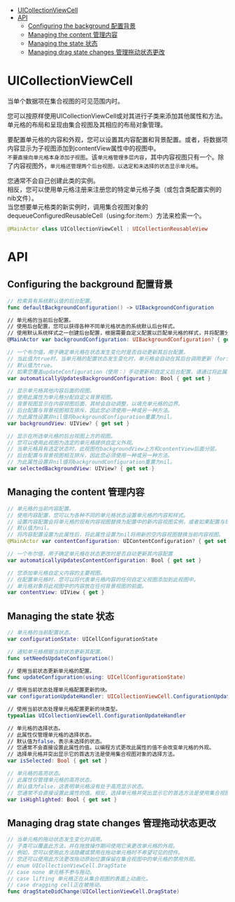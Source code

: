 <!-- TOC -->

- [UICollectionViewCell](#uicollectionviewcell)
- [API](#api)
    - [Configuring the background 配置背景](#configuring-the-background-配置背景)
    - [Managing the content 管理内容](#managing-the-content-管理内容)
    - [Managing the state 状态](#managing-the-state-状态)
    - [Managing drag state changes 管理拖动状态更改](#managing-drag-state-changes-管理拖动状态更改)

<!-- /TOC -->

# UICollectionViewCell

当单个数据项在集合视图的可见范围内时。

您可以按原样使用UICollectionViewCell或对其进行子类来添加其他属性和方法。  
单元格的布局和呈现由集合视图及其相应的布局对象管理。

要配置单元格的内容和外观，您可以设置其内容配置和背景配置。或者，将数据项内容显示为子视图添加到contentView属性中的视图中。  
`不要直接向单元格本身添加子视图`。该`单元格管理多层内容`，其中内容视图只有一个。除了内容视图外，`单元格还管理两个后台视图，以选定和未选择的状态显示单元格`。

您通常不会自己创建此类的实例。  
相反，您可以使用单元格注册来注册您的特定单元格子类（或包含类配置实例的nib文件）。  
当您想要单元格类的新实例时，调用集合视图对象的dequeueConfiguredReusableCell（using:for:item:）方法来检索一个。

```swift
@MainActor class UICollectionViewCell : UICollectionReusableView
```

# API

## Configuring the background 配置背景

```swift
// 检索具有系统默认值的后台配置。
func defaultBackgroundConfiguration() -> UIBackgroundConfiguration

// 单元格的当前后台配置。
// 使用后台配置，您可以获得各种不同单元格状态的系统默认后台样式。
// 使用默认系统样式之一创建后台配置，根据需要自定义配置以匹配单元格的样式，并将配置分配给此属性。
@MainActor var backgroundConfiguration: UIBackgroundConfiguration? { get set }

// 一个布尔值，用于确定单元格在状态发生变化时是否自动更新其后台配置。
// 当此值为true时，当单元格的配置状态发生变化时，单元格会自动在其后台调用更新（for:）配置，并将更新的配置应用回单元格。
// 默认值为true。
// 如果您覆盖updateConfiguration（使用：）手动更新和自定义后台配置，请通过将此属性设置为false来禁用自动更新。
var automaticallyUpdatesBackgroundConfiguration: Bool { get set }

// 显示单元格其他内容后面的视图。
// 使用此属性为单元格分配自定义背景视图。
// 背景视图显示在内容视图后面，其帧会自动调整，以填充单元格的边界。
// 后台配置与背景视图相互排斥，因此您必须使用一种或另一种方法。
// 为此属性设置非nil值将backgroundConfiguration重置为nil。
var backgroundView: UIView? { get set }

// 显示在所选单元格的后台视图上方的视图。
// 您可以使用此视图为选定的单元格提供自定义外观。
// 当单元格具有选定状态时，此视图在backgroundView上方和contentView后面分层。
// 后台配置与背景视图相互排斥，因此您必须使用一种或另一种方法。
// 为此属性设置非nil值将backgroundConfiguration重置为nil。
var selectedBackgroundView: UIView? { get set }
```

## Managing the content 管理内容

```swift
// 单元格的当前内容配置。
// 使用内容配置，您可以为各种不同的单元格状态设置单元格的内容和样式。
// 设置内容配置会将单元格的现有内容视图替换为配置中的新内容视图实例，或者如果配置与现有内容视图类型兼容，则直接将配置应用于现有内容视图。
// 默认值为nil。
// 将内容配置设置为此属性后，将此属性设置为nil将用新的空内容视图替换当前内容视图。
@MainActor var contentConfiguration: UIContentConfiguration? { get set }

// 一个布尔值，用于确定单元格在状态更改时是否自动更新其内容配置
var automaticallyUpdatesContentConfiguration: Bool { get set }

// 您添加单元格自定义内容的主要视图。
// 在配置单元格时，您可以将代表单元格内容的任何自定义视图添加到此视图中。
// 单元格对象将此视图中的内容放在任何背景视图的前面。
var contentView: UIView { get }
```

## Managing the state 状态

```swift
// 单元格的当前配置状态。
var configurationState: UICellConfigurationState

// 通知单元格根据当前状态更新其配置。
func setNeedsUpdateConfiguration()

// 使用当前状态更新单元格的配置。
func updateConfiguration(using: UICellConfigurationState)

// 使用当前状态处理单元格配置更新的块。
var configurationUpdateHandler: UICollectionViewCell.ConfigurationUpdateHandler?

// 使用当前状态处理单元格配置更新的块类型。
typealias UICollectionViewCell.ConfigurationUpdateHandler

// 单元格的选择状态。
// 此属性仅管理单元格的选择状态。
// 默认值为false，表示未选择的状态。
// 您通常不会直接设置此属性的值。以编程方式更改此属性的值不会改变单元格的外观。
// 选择单元格并突出显示它的首选方法是使用集合视图对象的选择方法。
var isSelected: Bool { get set }

// 单元格的高亮状态。
// 此属性仅管理单元格的高亮状态。
// 默认值为false，这表明单元格没有处于高亮显示状态。
// 您通常不会直接设置此属性的值。相反，选择单元格并突出显示它的首选方法是使用集合视图对象的选择方法。
var isHighlighted: Bool { get set }

```

## Managing drag state changes 管理拖动状态更改

```swift
// 当单元格的拖动状态发生变化时调用。
// 子类可以覆盖此方法，并在拖放操作期间使用它来更改单元格的外观。
// 例如，您可以使用此方法隐藏或禁用在拖动单元格时不希望可见的控件。
// 您还可以使用此方法更改拖动原始位置保留在集合视图中的单元格的禁用外观。
// enum UICollectionViewCell.DragState
// case none 单元格不参与拖动。
// case lifting 单元格正在从集合视图的表面上动画化。
// case dragging cell正在被拖动。
func dragStateDidChange(UICollectionViewCell.DragState)

```